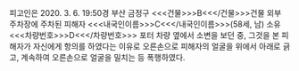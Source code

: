 피고인은 2020. 3. 6. 19:50경 부산 금정구 <<<건물>>>B<<</건물>>>건물 외부 주차장에 주차된 피해자 <<<내국인이름>>>C<<</내국인이름>>>(58세, 남) 소유 <<<차량번호>>>D<<</차량번호>>> 포터 차량 옆에서 소변을 보던 중, 그것을 본 피해자가 자신에게 항의를 하였다는 이유로 오른손으로 피해자의 얼굴을 위에서 아래로 긁고, 계속하여 오른손으로 얼굴을 밀치는 등 폭행하였다.